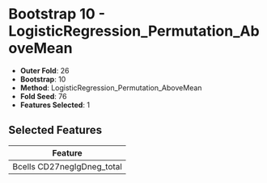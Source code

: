 # Bootstrap 10 - LogisticRegression_Permutation_AboveMean

- **Outer Fold**: 26
- **Bootstrap**: 10
- **Method**: LogisticRegression_Permutation_AboveMean
- **Fold Seed**: 76
- **Features Selected**: 1

## Selected Features

| Feature |
|---------|
| Bcells CD27negIgDneg_total |
